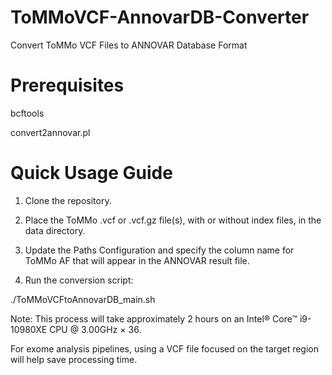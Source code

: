 # ToMMoVCF-AnnovarDB-Converter
Convert ToMMo VCF Files to ANNOVAR Database Format

# Prerequisites
bcftools

convert2annovar.pl

# Quick Usage Guide
1. Clone the repository.

3. Place the ToMMo .vcf or .vcf.gz file(s), with or without index files, in the data directory.
 
4. Update the Paths Configuration and specify the column name for ToMMo AF that will appear in the ANNOVAR result file.

5. Run the conversion script:

./ToMMoVCFtoAnnovarDB_main.sh

Note: This process will take approximately 2 hours on an Intel® Core™ i9-10980XE CPU @ 3.00GHz × 36.

For exome analysis pipelines, using a VCF file focused on the target region will help save processing time.
